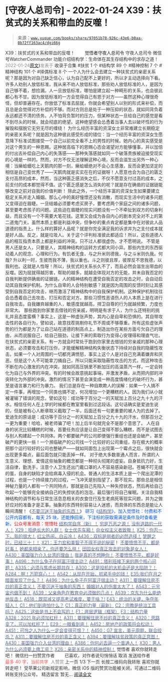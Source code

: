 # [守夜人总司令] - 2022-01-24 X39：扶贫式的关系和带血的反噬！

> 来源：[`www.yuque.com/books/share/97051b78-926c-43e6-b0aa-0b72ff163ac4/dgi66g`](https://www.yuque.com/books/share/97051b78-926c-43e6-b0aa-0b72ff163ac4/dgi66g)

<ne-p id="520f42f3293818f927861ebbd5b15da4_p_0" data-lake-id="520f42f3293818f927861ebbd5b15da4_p_0"><ne-text id="uf3ce9854" style="color: rgb(51, 51, 51);">X39：扶贫式的关系和带血的反噬！</ne-text></ne-p> <ne-p id="6c4a84f001283e60cd06b87763860ecd" data-lake-id="6c4a84f001283e60cd06b87763860ecd"><ne-text id="u09a7c9be" ne-fontsize="12" style="color: rgb(255, 255, 255);">原创</ne-text><ne-text id="u34a3f5da" ne-fontsize="14">觉悟者</ne-text><ne-text id="u207ef4ed" ne-fontsize="14">守夜人总司令</ne-text></ne-p> <ne-p id="80a1530155857097f0734c2f54e81e93" data-lake-id="80a1530155857097f0734c2f54e81e93"><ne-text id="ue8cd5856" ne-fontsize="14" ne-bold="true" style="color: rgb(51, 51, 51);">守夜人总司令</ne-text></ne-p> <ne-p id="2101629428b2ec621bc59ec0e13bf4cc" data-lake-id="2101629428b2ec621bc59ec0e13bf4cc"><ne-text id="udb248009" ne-fontsize="14" style="color: rgb(51, 51, 51);">微信号</ne-text><ne-text id="u5fcc65d6" ne-fontsize="14" style="color: rgb(51, 51, 51);">WatcherCommander</ne-text></ne-p> <ne-p id="3bb4d732f1875c93ed25b54590a3029b" data-lake-id="3bb4d732f1875c93ed25b54590a3029b"><ne-text id="u351872e6" ne-fontsize="14" style="color: rgb(51, 51, 51);">功能介绍</ne-text><ne-text id="uf0455f00" ne-fontsize="14" style="color: rgb(51, 51, 51);">结构学：生命体在其生存结构中的求存之道！</ne-text></ne-p> <ne-p id="0e9044611a1f9a8b714203811c5e68e7" data-lake-id="0e9044611a1f9a8b714203811c5e68e7"><ne-text id="u99e0e763" style="color: rgb(140, 140, 140);">2022-01-24</ne-text>[<ne-text id="ufdaa1270" ne-fontsize="14">原文</ne-text>](https://mp.weixin.qq.com/s?__biz=MzAxNDk1NjI2Mw==&mid=2247487823&idx=1&sn=2add0df28f12101176ece7bbdd18f01b&chksm=9b8a32c7acfdbbd1c06dcbfe21683ef82c6770a1ca7f1035833f7a6683dba546fced92103560#rd))<ne-text id="u2ef2bf95" ne-fontsize="14" style="color: rgb(140, 140, 140);">发表于</ne-text></ne-p> <ne-p id="770098c5bb4d1fc83033d7f978d34a13" data-lake-id="770098c5bb4d1fc83033d7f978d34a13"><ne-text id="u555e2ece" style="color: rgb(51, 51, 51);">收录于合集</ne-text></ne-p> <ne-p id="52d5a094320d5dfea2a8f16b0961aa58" data-lake-id="52d5a094320d5dfea2a8f16b0961aa58"><ne-text id="ue4a6f20c" style="color: rgb(51, 51, 51);">#扶贫 1 个</ne-text></ne-p> <ne-p id="4cddf3eac13b3475806d8ebae7adc157" data-lake-id="4cddf3eac13b3475806d8ebae7adc157"><ne-text id="u2ae467d4" style="color: rgb(51, 51, 51);">#结构学 89 个</ne-text></ne-p> <ne-p id="250e1a846174458de14b852446d7ba5b" data-lake-id="250e1a846174458de14b852446d7ba5b"><ne-text id="u5e1089bb" style="color: rgb(51, 51, 51);">#精神控制 7 个</ne-text></ne-p> <ne-p id="0448c3e2eed0a001dd69a63d69d0afcb" data-lake-id="0448c3e2eed0a001dd69a63d69d0afcb"><ne-text id="ud6d02297" style="color: rgb(51, 51, 51);">#精神结构 101 个</ne-text></ne-p> <ne-p id="a4f748d1feea0d87a16405ae20ba8b55" data-lake-id="a4f748d1feea0d87a16405ae20ba8b55"><ne-text id="ued6c86d3" style="color: rgb(51, 51, 51);">#择偶标准 8 个</ne-text></ne-p> <ne-p id="61bc54768db8f8155911b8cc49a429af" data-lake-id="61bc54768db8f8155911b8cc49a429af"><ne-text id="ud7a9b5bb" style="color: rgb(51, 51, 51);">一个人为什么会去建立一种扶贫式的亲密关系呢？那是因为对自己缺乏信心，认为自己配不上更好的，所以才主动选择向下看。许多人劝别人放低标准，我从来不劝人放低标准，那些劝人放低标准的人，是因为自己够不着，想捡漏。人一旦放低标准，哪怕是建立起一种畸形的关系，也会彼此都心有不甘。因为放低标准的一方会觉得自己有恩于对方——虽然这种心理很奇怪，但却普遍存在。你放低了标准去屈就，你就会希望别人以别的形式来补偿，而且总是会觉得对方补偿的不够。而对方则总是处于一种压抑的状态，就如同背负着永远都还不清的债务。人不怕背负暂时的压力，但某种状态一旦给自己的感觉是看不到尽头的时候，就会彻底的绝望。这种绝望感会怂恿着当事人去以破坏性的行为摧毁和摆脱它无穷无尽的缠绕！</ne-text></ne-p> <ne-p id="c54afbc655cc7eef8ab2707e928b5364" data-lake-id="c54afbc655cc7eef8ab2707e928b5364"><ne-text id="udddb4b9e" style="color: rgb(51, 51, 51);">为什么经历丰富的资深女士非常难建立长期稳定的亲密关系呢？就是因为这种彼此感受形成的错位：当一个经历丰富的资深女生愿意降下标准试图接受一个自己以前完全看不上的男性的时候。她内心的真实感受是对这个男生的一种恩赐。这种居高临下的恩赐心态会渴望对方能够懂事，并以加倍的付出去补偿自己内心的失落感——那种失落感就如同一个破落贵族被迫接受现实的心境是一样的。然而，对方不仅无法理解这种心境，反而会滋生出另外一种心境：当癞蛤蟆吃上天鹅肉的那一刻，癞蛤蟆绝对不会心生感激，反而会更加坚定的相信是自己变优秀了——天鹅肉就是实实在在的证据呀！人愿意也会为自己的匮乏支付高昂的成本，然而，当这种匮乏感消失之后，不仅不愿意支付过高的成本，之前支付的成本都觉得不值。这个匮乏感是怎么消失的呢？就是存在确凿的证据链能够改变之前对自我的价值判断！</ne-text></ne-p> <ne-p id="3fd0c3ecbea603482b8c4cebbdd03827" data-lake-id="3fd0c3ecbea603482b8c4cebbdd03827"><ne-text id="ubeabefc4" style="color: rgb(51, 51, 51);">除此之外，一个经历丰富的资深女生如果要建立稳定关系并走入婚姻。那么心中的美好憧憬还没有消散，而现实生活中的诸多问题又变得迫在眉睫。一旦结婚必须要考虑买房子，要考虑两个家庭之间的诸多问题，甚至要考虑孩子的问题。这些迫在眉睫的现实问题没有一个不牵扯到双方的切身利益，而且没有一个不需要大笔花钱。这里又会成为各自内心的剧本完全对不上的第二道鬼门关。虽然本质上都是利益冲突，但争吵的重点肯定都是集中在对彼此人品道德的指责上。什么样的算好人品呢？就是你完全满足我的诉求并为之支付成本就是好人品。反之，就是垃圾人。关于这个评判标准彼此都适应！所以，这些道德人品的相互指责本质上都是利益的冲突。只不过人都很虚伪，才不愿明说。</ne-text></ne-p> <ne-p id="9dd3eb8cabad398f032d81cd72f992fb" data-lake-id="9dd3eb8cabad398f032d81cd72f992fb"><ne-text id="u49b5de44" style="color: rgb(51, 51, 51);">不管是男人还是女人，只要是人，其精神结构的运转方式都大同小异。那些内生的东西驱动着人的观念、心理和行为。有饥者无食，与之升米则德我，与之斗米则仇我。何哉? 升以利一时，生彼而我不薄，我以重也。斗之则彼且厚，彼厚反不思我德，以我利也。这就是人性呀！所以，扶贫式的关系长久不了，而且必然会滋生出带血的反噬。因为屈就得越厉害，帮助的越多，就越会体现对方的无能，并未自我否定的自我判断提供确凿的证据链。人的精神结构在遭受自我否定的攻击之时，会自动启动其自我保护机制。为什么自卑的人会特别敏感？就是因为周围的反馈时刻让其感受到自我否定的攻击，继而激活了精神结构中的自我保护机制。这种保护机制往往会怂恿着自己去攻击、打压和否定对方。那些习惯性恶语伤人的人本质上是在进行自我攻击。自我嫌弃越重的人，敏感度就越高，捍卫自尊的行为就越频繁，力度也非常大。</ne-text></ne-p> <ne-p id="27e926c037797fca05da0372937cd2f0" data-lake-id="27e926c037797fca05da0372937cd2f0"><ne-text id="u3e630311" style="color: rgb(51, 51, 51);">那些跑到你家里去借钱的穷亲戚，明明是有求于人，为什么还特别的挑礼并且态度蛮横？事实上，这是一种虚张声势，其内心是自卑和恐惧的。其自带攻击性的各自行为，譬如说，故意找茬挑剔你礼节不周或不够尊重。所有这些虚张声势的行为都是为了让自己站在道德的制高点上，制造出你在某些方面亏欠自己的理由，从而说服自己，给自己鼓劲，让接下来的索取行为变得心安理得和理直气壮。</ne-text></ne-p> <ne-p id="b5edda2a63852bcc4551003ac23af651" data-lake-id="b5edda2a63852bcc4551003ac23af651"><ne-text id="u1b0c8d95" style="color: rgb(51, 51, 51);">在扶贫式的亲密关系，有一方就会时常处于跑到你家里去借钱的穷亲戚的那种心理状态，必须要攻击和打压你，才能缓解精神结构失衡状态下持续对自我的隐蔽性攻击。</ne-text><ne-text id="u6455ec1f" ne-bold="true" style="color: rgb(51, 51, 51);">如果一个人对周围的一切都充满愤怒，事实上这个人是对自己充满着嫌弃和厌恶。但是这个人不可能拿刀捅自己，所以只能采取隐蔽性攻击的方式，而这种攻击不断在内心激发的内在冲突，就如同高压锅里不断加压的高温蒸汽一样，一定会转化为自己与外界的冲突。有的时候会故意挑起事端，并激发矛盾，从而把内部的冲突转化为外部的冲突。激烈的情况下甚至会演变成一种高度情绪化的破坏行为，甚至是语言暴力和行为暴力。</ne-text></ne-p> <ne-p id="46111f396c133398576177bd56fa7c9d" data-lake-id="46111f396c133398576177bd56fa7c9d"><ne-text id="u3c965976" style="color: rgb(51, 51, 51);">我们总是存在一种自欺欺人的误解：如果一个人搞不定一件事，再增加一个同类也搞不定，何况增加一个更糟糕的人。因为我们从小就被灌输了错误的观念，譬如这句：成功等于百分之一的天赋加上百分之九十九的汗水。相信任何人在上学的时候都在教室里看到过这段话。这句话确实是爱迪生说的，但是被有心人断章取义截取了一半，后面还有一句更重要的被人为的去掉了。爱迪生的原话是：成功等于百分之一的天赋加上百分之九十九的汗水，但那百分之一更为重要！哈哈，被老师骗了吧！加上后半句就完全不是那个意思了。</ne-text></ne-p> <ne-p id="1c831b83c07cb3349d71c1e52e14b052" data-lake-id="1c831b83c07cb3349d71c1e52e14b052"><ne-text id="u4326fbf8" style="color: rgb(51, 51, 51);">人在自身的状况比较糟糕的时候，首要任务应该是让自己变得不那么糟糕，而不是试图去与别人构建起一个共同体。两个都要破产的公司即便强行重组也还是会破产，甚至破产的更快一些！一个濒临破产的公司找一个比较好的公司重组，存在极大的概率把那个运行较好的公司也整破产——就如同面包上出现第一个霉点之后，很快就会出现更多霉点，最后面包就只能丢掉一样。</ne-text></ne-p> <ne-p id="9ea27a04f54ffbbf9924011d9a437631" data-lake-id="9ea27a04f54ffbbf9924011d9a437631"><ne-text id="ufbe469ad" style="color: rgb(51, 51, 51);">对于绝大多数普通人而言，所谓的人生意义、理想、爱情这些抽象的概念都是一种彻头彻尾的虚妄。自身抵抗力好，生活自律，勤洗手，注意个人卫生还出门戴口罩的人不容易感染新冠。苍蝇不叮无缝的蛋，自身的缺陷才会给病毒入侵的机会。普通人的生活本质上是一个爬出泥潭的过程，也是一个持续接力的过程，一飞冲天是别指望了，那不现实。那些总是相信神秘力量的人都有一个共同特点，那就是自己先陷入一种失控状态，然后再给自己吹起一个能够完全接纳自己的失控状态的泡泡，最后强行将自己催眠。关注自我精神结构的调节和与日常生活息息相关的衣食住行及生老病死等现实问题，并为之做好应对的准备才是正事。</ne-text><ne-text id="u48f463ec" ne-bold="true" style="color: rgb(51, 51, 51);">抽象的东西特别容易让人迷惑，而具体的东西总是能让人瞬间清醒！</ne-text><ne-text id="u93f34f16" style="color: rgb(51, 51, 51);">《</ne-text>[<ne-text id="uda1068ef" style="color: rgb(87, 107, 149);">不要沉迷于抽象的东西！</ne-text>](http://mp.weixin.qq.com/s?__biz=MzAxNDk1NjI2Mw==&mid=2247487527&idx=1&sn=e24c2dd98e5f9883c8dce2a1e7bb80df&chksm=9b8a33afacfdbab921e90b3eafc3618176a35da53c53bb51f2ef2f9a98e87d05949a4b0ad69b&scene=21#wechat_redirect)<ne-text id="uc56d497a" style="color: rgb(51, 51, 51);">》</ne-text></ne-p> <ne-p id="0b264021d230fec71f4aa762e363dd69" data-lake-id="0b264021d230fec71f4aa762e363dd69"><ne-text id="u7787faaf" ne-bold="true" style="color: rgb(0, 82, 255);">研习《</ne-text>[<ne-text id="u4004a72a" ne-bold="true" style="color: rgb(87, 107, 149);">结构学</ne-text>](https://mp.weixin.qq.com/mp/appmsgalbum?action=getalbum&album_id=1318317199878225920&__biz=MzAxNDk1NjI2Mw==#wechat_redirect)<ne-text id="u63126f5b" ne-bold="true" style="color: rgb(0, 82, 255);">》，加入觉悟社：付费和不公开内容都有，每天 25 块，还能挣回来，下注标的获取需满足条件及时查看更新。</ne-text><ne-text id="u42c229f4" ne-bold="true" style="color: rgb(255, 0, 0);">公众号发消息：觉悟社</ne-text></ne-p>  <ne-p id="10665fed9cf5db36923ea84d6bb562bc" data-lake-id="10665fed9cf5db36923ea84d6bb562bc"><ne-card data-card-name="image" data-card-type="inline" id="gbXQW" ne-fontsize="13" data-event-boundary="card" style="color: rgb(53, 53, 53);"><ne-p id="042c94a9006f6e4125a03620cd8742c3" data-lake-id="042c94a9006f6e4125a03620cd8742c3">[<ne-text id="u2727a0de" ne-fontsize="13" ne-bold="true" style="color: rgb(87, 107, 149);">结构学自序（新）！</ne-text>](http://mp.weixin.qq.com/s?__biz=MzIzMDYwOTM0Mg==&mid=2247485283&idx=1&sn=aa2b8554b8e5040f8f959636feaa06a3&chksm=e8b19fb2dfc616a430aa381b8da0815311244e694a69809cd92d0602ac34cfe5f1f419b3745e&scene=21#wechat_redirect)</ne-p> <ne-p id="60400ba4a05305150f569bf1448500a0" data-lake-id="60400ba4a05305150f569bf1448500a0">[<ne-text id="u7c92a031" style="color: rgb(87, 107, 149);">穷是万恶之源！</ne-text>](http://mp.weixin.qq.com/s?__biz=MzAxNDk1NjI2Mw==&mid=2247483823&idx=1&sn=e54ebe9891b302dc0bf1815c76ccf8b7&chksm=9b8a2227acfdab31a05e273addd9159d4b8263d58d3c58bf214841c8189157519719c3427306&scene=21#wechat_redirect)</ne-p> <ne-p id="395c5e8c92b37e494aa95b9413c314ac" data-lake-id="395c5e8c92b37e494aa95b9413c314ac">[<ne-text id="u0c5f0530" style="color: rgb(87, 107, 149);">没有退路的一代人！</ne-text>](http://mp.weixin.qq.com/s?__biz=MzAxNDk1NjI2Mw==&mid=2247486533&idx=1&sn=a0d5cce0656aad467148e0642eb85a00&chksm=9b8a2fcdacfda6db79857186e953a089baf1fb678b2b071cf101c5a26e7fb9768474c94243ca&scene=21#wechat_redirect)</ne-p> <ne-p id="5aeaffd7cebbca34eb8aaa53923b6345" data-lake-id="5aeaffd7cebbca34eb8aaa53923b6345">[<ne-text id="ue65f4e5f" style="color: rgb(87, 107, 149);">X29：拒绝长大的人群！</ne-text>](http://mp.weixin.qq.com/s?__biz=MzAxNDk1NjI2Mw==&mid=2247487734&idx=1&sn=406322eea52d5ed24ebaf979fdf714c1&chksm=9b8a337eacfdba688c7e6a511a417ec4d9a03b13d1bdb5c91e6ef37e9a7b747460354e0b0e8e&scene=21#wechat_redirect)</ne-p> <ne-p id="f7e20bdf67d6f60a32005847e9e4d39c" data-lake-id="f7e20bdf67d6f60a32005847e9e4d39c">[<ne-text id="uc9b93241" style="color: rgb(87, 107, 149);">女士优先车厢！</ne-text>](http://mp.weixin.qq.com/s?__biz=MzAxNDk1NjI2Mw==&mid=2247487729&idx=1&sn=eb26eb14541fcabb690d3ad4556d6ac0&chksm=9b8a3379acfdba6f1fb9bf4c1884dea0da63edaa02a088ce8bb554aa9b1cf845897e7a22f6fd&scene=21#wechat_redirect)</ne-p> <ne-p id="8b07e2076eab2e74a462a974a811c233" data-lake-id="8b07e2076eab2e74a462a974a811c233">[<ne-text id="u1dce7751" style="color: rgb(87, 107, 149);">向女权主义者致敬！</ne-text>](http://mp.weixin.qq.com/s?__biz=MzIzMDYwOTM0Mg==&mid=2247485914&idx=1&sn=cb260e0cec6b1e24661013278d412581&chksm=e8b1910bdfc6181d9f5f293493e2505dcec25647d0521d5ec62f92be5e32c04d0927583b6eb1&scene=21#wechat_redirect)</ne-p> <ne-p id="efcb241b96c94778479a878310b7fbe5" data-lake-id="efcb241b96c94778479a878310b7fbe5">[<ne-text id="udcd090cd" ne-bold="true" style="color: rgb(87, 107, 149);">X25：你忍一下，我的很大！</ne-text>](http://mp.weixin.qq.com/s?__biz=MzAxNDk1NjI2Mw==&mid=2247487691&idx=1&sn=25bf18fb0375ec81c4b02f06b4829131&chksm=9b8a3343acfdba55113abce1ada59a203e08f7fee28d62767bfede2ce6e1bf3ace451af06adf&scene=21#wechat_redirect)</ne-p> <ne-p id="5e63676e2034cf43e93c734de98895af" data-lake-id="5e63676e2034cf43e93c734de98895af">[<ne-text id="ufe4ed884" ne-bold="true" style="color: rgb(87, 107, 149);">红尘热闹，白云冷！</ne-text>](http://mp.weixin.qq.com/s?__biz=MzAxNDk1NjI2Mw==&mid=2247486913&idx=1&sn=6b387c24eb6d5e30ed150e13eded77a1&chksm=9b8a2e49acfda75fdfcfe0a7770792cdd85568a9ecb1bd9b67508b29df853aaba08bf27356d5&scene=21#wechat_redirect)</ne-p> <ne-p id="11a936fc337fc167cb151615d5d01ab0" data-lake-id="11a936fc337fc167cb151615d5d01ab0">[<ne-text id="u6e6cbc2f" ne-bold="true" style="color: rgb(87, 107, 149);">A436：双标是弱者的必然选择！</ne-text>](http://mp.weixin.qq.com/s?__biz=MzIzMDYwOTM0Mg==&mid=2247485909&idx=1&sn=c64a96a6f11c7ff756ce005441035200&chksm=e8b19104dfc61812546950789d22fe83ba04b34c72337fb6dc6041ec4dfa6c2c9ec3005f80c5&scene=21#wechat_redirect)</ne-p> <ne-p id="8e4465056bb7b26997c18dc7216b10c4" data-lake-id="8e4465056bb7b26997c18dc7216b10c4">[<ne-text id="u033872f2" ne-bold="true" style="color: rgb(87, 107, 149);">梦醒之时，已经三十！</ne-text>](http://mp.weixin.qq.com/s?__biz=MzIzMDYwOTM0Mg==&mid=2247484378&idx=1&sn=e3a058584a13d7a5267315113964280d&chksm=e8b19b0bdfc6121df4af4b77d2d826fd0f4132ccfdee48132ce8cf86eb1ba45b898be83d1dc7&scene=21#wechat_redirect)[<ne-text id="uf701b5ca" style="color: rgb(87, 107, 149);">！</ne-text>](http://mp.weixin.qq.com/s?__biz=MzAxNDk1NjI2Mw==&mid=2247486952&idx=1&sn=698aec6916d2eca5e758c25c4c634346&chksm=9b8a2e60acfda776b80a4f2f0d5c2fe4921fc821cdf029fa9d2fdc52fd708fc5a0b980d5d3d0&scene=21#wechat_redirect)</ne-p> <ne-p id="26815b6685ec3c3fd4aa43291383b4d5" data-lake-id="26815b6685ec3c3fd4aa43291383b4d5">[<ne-text id="u87d4e5a8" style="color: rgb(87, 107, 149);">X21：王力宏和美智子不得不说的秘密</ne-text>](http://mp.weixin.qq.com/s?__biz=MzAxNDk1NjI2Mw==&mid=2247487666&idx=1&sn=433b7a0997c277c09f3605796de5551e&chksm=9b8a333aacfdba2c584b5a5d0dacbd731be4e8789e0f949f8b2ea15507f108b465eb9e3ceafb&scene=21#wechat_redirect)<ne-text id="u38231317" ne-fontsize="13" style="color: rgb(53, 53, 53);">！</ne-text></ne-p> <ne-p id="789e26f98eefcd656478f5dd293b094d" data-lake-id="789e26f98eefcd656478f5dd293b094d">[<ne-text id="u516408aa" ne-bold="true" style="color: rgb(87, 107, 149);">不要愤愤不平，都是好事！</ne-text>](http://mp.weixin.qq.com/s?__biz=MzAxNDk1NjI2Mw==&mid=2247487130&idx=1&sn=b21138d85455f5692aaf039038c78342&chksm=9b8a2d12acfda404a2b67fe4d446ee0f2805ad64a8b8004902934600fd731191e140df6ac19a&scene=21#wechat_redirect)</ne-p> <ne-p id="96f45a10e91015cfa3af5ec2df3d672e" data-lake-id="96f45a10e91015cfa3af5ec2df3d672e">[<ne-text id="u9a0848e1" ne-bold="true" style="color: rgb(87, 107, 149);">她都来相亲了，你还要怎么样！</ne-text>](http://mp.weixin.qq.com/s?__biz=MzAxNDk1NjI2Mw==&mid=2247486952&idx=1&sn=698aec6916d2eca5e758c25c4c634346&chksm=9b8a2e60acfda776b80a4f2f0d5c2fe4921fc821cdf029fa9d2fdc52fd708fc5a0b980d5d3d0&scene=21#wechat_redirect)</ne-p> <ne-p id="06c41e5e86f28388535b4eacfed4a43d" data-lake-id="06c41e5e86f28388535b4eacfed4a43d">[<ne-text id="ud024b7b5" ne-bold="true" style="color: rgb(87, 107, 149);">田园女权真正攻击的对象是女人！</ne-text>](http://mp.weixin.qq.com/s?__biz=MzIzMDYwOTM0Mg==&mid=2247486412&idx=1&sn=5dd3e8b2a759838d739e6d61ebab2eab&chksm=e8b1931ddfc61a0bf6f81cd2a9a9232ea8ce86528a8eea66c6635180e8678b819ebb38b4cb86&scene=21#wechat_redirect)</ne-p> <ne-p id="a72e579f7ea50a66c4d8149ad4df7a00" data-lake-id="a72e579f7ea50a66c4d8149ad4df7a00">[<ne-text id="u9b4e95fa" ne-bold="true" style="color: rgb(87, 107, 149);">A430：美国强力介入台湾的理由！</ne-text>](http://mp.weixin.qq.com/s?__biz=MzIzMDYwOTM0Mg==&mid=2247486587&idx=1&sn=e14d4403bb13c441596f09add1b5f27c&chksm=e8b194aadfc61dbcab0c1d70249910161f8c77b0163ac8278dfe5c2f817d2bb2a3ac3e7ddf89&scene=21#wechat_redirect)</ne-p> <ne-p id="e93583e940137990e91cdaa8bf60f7bf" data-lake-id="e93583e940137990e91cdaa8bf60f7bf">[<ne-text id="u409c4121" style="color: rgb(87, 107, 149);">我是真的不想睡你！</ne-text>](http://mp.weixin.qq.com/s?__biz=MzAxNDk1NjI2Mw==&mid=2247487023&idx=1&sn=66d63e9f199deee86afff0f76a959c91&chksm=9b8a2da7acfda4b17ebf27c87c446049d0b8c557303b850a69ac971d8cdfcc91e41c0e6d3fcb&scene=21#wechat_redirect)</ne-p> <ne-p id="921cddb0d1fc0a2d0eadfafdf77892bb" data-lake-id="921cddb0d1fc0a2d0eadfafdf77892bb">[<ne-text id="u086c2f5d" style="color: rgb(87, 107, 149);">不要愤愤不平，都是好事！</ne-text>](http://mp.weixin.qq.com/s?__biz=MzAxNDk1NjI2Mw==&mid=2247487130&idx=1&sn=b21138d85455f5692aaf039038c78342&chksm=9b8a2d12acfda404a2b67fe4d446ee0f2805ad64a8b8004902934600fd731191e140df6ac19a&scene=21#wechat_redirect)</ne-p> <ne-p id="736ee15f00900eb984403be89765eeb1" data-lake-id="736ee15f00900eb984403be89765eeb1">[<ne-text id="u4e82da19" ne-bold="true" style="color: rgb(87, 107, 149);">A496：为什么兔子在阿富汗很主动？</ne-text>](http://mp.weixin.qq.com/s?__biz=MzIzMDYwOTM0Mg==&mid=2247486278&idx=1&sn=40d09857088bebd3c70bec1c7a500f06&chksm=e8b19397dfc61a810125242c8e395330f934390eb50bd54053ecd3f31ddc91de4e429c0f693a&scene=21#wechat_redirect)</ne-p> <ne-p id="9d97c16ed27b2ec564a48134a272c316" data-lake-id="9d97c16ed27b2ec564a48134a272c316">[<ne-text id="u0e0d5a20" ne-bold="true" style="color: rgb(87, 107, 149);">A491：塔利班接下来的两个核心问题！</ne-text>](http://mp.weixin.qq.com/s?__biz=MzAxNDk1NjI2Mw==&mid=2247487097&idx=1&sn=fd7abf4ba489928b7b810d20cbec7dc9&chksm=9b8a2df1acfda4e7ce05f7c03df131e9d266d960945c436b89b871744b21cc352bf3cb668486&scene=21#wechat_redirect)</ne-p> <ne-p id="33f1bf1ccf10acfcebd37462a0528312" data-lake-id="33f1bf1ccf10acfcebd37462a0528312">[<ne-text id="u78fb3c43" ne-bold="true" style="color: rgb(87, 107, 149);">A335：必须与焦虑长期共存！</ne-text>](http://mp.weixin.qq.com/s?__biz=MzIzMDYwOTM0Mg==&mid=2247485165&idx=1&sn=f3f0957c63fa549b288f00c8b117162e&chksm=e8b19e3cdfc6172a188000afd2b522144a04ba774169824cad2067d93b5365537ff0644f6b9f&scene=21#wechat_redirect)</ne-p> <ne-p id="4a8ef347fdda460e170527c17fa9a023" data-lake-id="4a8ef347fdda460e170527c17fa9a023">[<ne-text id="u1b20c966" ne-bold="true" style="color: rgb(87, 107, 149);">A300：这是投机的大机会还是大陷阱？！</ne-text>](http://mp.weixin.qq.com/s?__biz=MzIzMDYwOTM0Mg==&mid=2247484882&idx=1&sn=b103029f41e3aede94e1a45d035cd9ac&chksm=e8b19d03dfc614153863f37ca3f9204b451e2c02ad5ca8680c120e2458e628e5329c76b2d42c&scene=21#wechat_redirect)</ne-p> <ne-p id="1b986166003374523b50678e901a2caa" data-lake-id="1b986166003374523b50678e901a2caa">[<ne-text id="u7396a1ad" ne-bold="true" style="color: rgb(87, 107, 149);">A284：啊！万箭穿心！！</ne-text>](http://mp.weixin.qq.com/s?__biz=MzIzMDYwOTM0Mg==&mid=2247484966&idx=1&sn=a814f2c1b14425d45f9921f7c08bcec5&chksm=e8b19ef7dfc617e131146f6675328e5088faaae0daa64da92af48b28c8cf19aedceb7a43e40b&scene=21#wechat_redirect)</ne-p> <ne-p id="e05398528932320c7017b77df267d344" data-lake-id="e05398528932320c7017b77df267d344">[<ne-text id="uf2ff4e98" ne-bold="true" style="color: rgb(87, 107, 149);">A542：从现在开始，抓紧手中的钱！</ne-text>](http://mp.weixin.qq.com/s?__biz=MzIzMDYwOTM0Mg==&mid=2247486640&idx=1&sn=a96afa7d2b698e33240735ea8d7671f7&chksm=e8b19461dfc61d77a4afce11ecc7558b8d7ff5d495a78bcb609e3eed5c70bcbed5f3d6a66023&scene=21#wechat_redirect)</ne-p> <ne-p id="89b0e633e741f1ec5ebff3faec294694" data-lake-id="89b0e633e741f1ec5ebff3faec294694">[<ne-text id="ue5cf5c90" ne-bold="true" style="color: rgb(87, 107, 149);">E35:我们在月之暗面发现了什么？！</ne-text>](http://mp.weixin.qq.com/s?__biz=MzIzMDYwOTM0Mg==&mid=2247486632&idx=1&sn=170aeff87eb36dce354c8b2437f4b27f&chksm=e8b19479dfc61d6f08e6492954a528f20387fe2fa925747cf2b504d2bc69084f24495e972e41&scene=21#wechat_redirect)</ne-p> <ne-p id="97f60561d8a8924b330e1fb2128e01d2" data-lake-id="97f60561d8a8924b330e1fb2128e01d2">[<ne-text id="ucb3dbc63" ne-bold="true" style="color: rgb(87, 107, 149);">A496：为什么兔子在阿富汗很主动？</ne-text>](http://mp.weixin.qq.com/s?__biz=MzIzMDYwOTM0Mg==&mid=2247486278&idx=1&sn=40d09857088bebd3c70bec1c7a500f06&chksm=e8b19397dfc61a810125242c8e395330f934390eb50bd54053ecd3f31ddc91de4e429c0f693a&scene=21#wechat_redirect)</ne-p> <ne-p id="651bf9fd32aa365a86c44a9d134366da" data-lake-id="651bf9fd32aa365a86c44a9d134366da">[<ne-text id="u9d7bb732" ne-bold="true" style="color: rgb(87, 107, 149);">A311：要理解住房不炒的真正含义！</ne-text>](http://mp.weixin.qq.com/s?__biz=MzIzMDYwOTM0Mg==&mid=2247484959&idx=1&sn=090583ec50bfd9febec1de463c2672f6&chksm=e8b19ecedfc617d8629080f6745c8de013cfe875de26eef6767b2d5c10782650223ed15f807b&scene=21#wechat_redirect)</ne-p> <ne-p id="3e38d5b079d00ba3ba8091678480ace3" data-lake-id="3e38d5b079d00ba3ba8091678480ace3">[<ne-text id="uce47b9d1" style="color: rgb(87, 107, 149);">不要沉迷于抽象的东西！</ne-text>](http://mp.weixin.qq.com/s?__biz=MzAxNDk1NjI2Mw==&mid=2247487527&idx=1&sn=e24c2dd98e5f9883c8dce2a1e7bb80df&chksm=9b8a33afacfdbab921e90b3eafc3618176a35da53c53bb51f2ef2f9a98e87d05949a4b0ad69b&scene=21#wechat_redirect)</ne-p> <ne-p id="2a8e89cb52832fb2532d01e04cd444d1" data-lake-id="2a8e89cb52832fb2532d01e04cd444d1">[<ne-text id="u15926b12" style="color: rgb(87, 107, 149);">婚姻对人的伤害太大了！</ne-text>](http://mp.weixin.qq.com/s?__biz=MzAxNDk1NjI2Mw==&mid=2247487796&idx=1&sn=d28ec342a60e8f8e74c96b548770eb7d&chksm=9b8a32bcacfdbbaaa3c33780116e1353dadb8f5bcdc93ce019a77554980c845e8319c4f432b4&scene=21#wechat_redirect)</ne-p> <ne-p id="e76cc11c1a06ec9511a67342202b156b" data-lake-id="e76cc11c1a06ec9511a67342202b156b">[<ne-text id="ubbc3a7ed" ne-bold="true" style="color: rgb(87, 107, 149);">A543：元宇宙也做不到！</ne-text>](http://mp.weixin.qq.com/s?__biz=MzAxNDk1NjI2Mw==&mid=2247487476&idx=1&sn=2e2f159d365f00117f8fd47d3ca062f9&chksm=9b8a2c7cacfda56a80b9243d42bc5faabe4622c27fb4f3edad16ca5de7242a9c1345056ee461&scene=21#wechat_redirect)</ne-p> <ne-p id="918f6d755d6d16da7e8665cf999b43a1" data-lake-id="918f6d755d6d16da7e8665cf999b43a1">[<ne-text id="u1830ff2e" ne-bold="true" style="color: rgb(87, 107, 149);">A539：父亲角色在教育中必须做的几点！</ne-text>](http://mp.weixin.qq.com/s?__biz=MzAxNDk1NjI2Mw==&mid=2247487582&idx=1&sn=f4bac1092e8f45f6a86e662d8a68d556&chksm=9b8a33d6acfdbac0b4e01232406db5e9a315180b66b1bc830f17231f167d515d33408ff727b6&scene=21#wechat_redirect)</ne-p> <ne-p id="142b97b06c6bf77ec3fb6d8aab1e8bb7" data-lake-id="142b97b06c6bf77ec3fb6d8aab1e8bb7">[<ne-text id="u760c1efc" ne-bold="true" style="color: rgb(87, 107, 149);">A539：京东为什么能绝地反击！</ne-text>](http://mp.weixin.qq.com/s?__biz=MzIzMDYwOTM0Mg==&mid=2247486752&idx=1&sn=3a967e3288db5b7d924e36914086e534&chksm=e8b195f1dfc61ce7c971386eb678d7da286167d0f52fdd51989049844b0a550cc58e00552d2e&scene=21#wechat_redirect)</ne-p> <ne-p id="f3e9c7346ddf8c07a06548af9f525040" data-lake-id="f3e9c7346ddf8c07a06548af9f525040">[<ne-text id="u69b0b442" ne-bold="true" style="color: rgb(87, 107, 149);">A518：既双减又提高考试难度，要干啥？!</ne-text>](http://mp.weixin.qq.com/s?__biz=MzIzMDYwOTM0Mg==&mid=2247486528&idx=1&sn=837ef39e3c0b47ac84d5096690555ae7&chksm=e8b19491dfc61d87292daf575c1e7c95b3f0543f313b65c7ad4ab369603833704304ec7451d7&scene=21#wechat_redirect)</ne-p> <ne-p id="b2f34732dce18d1d0830b13bd889abd9" data-lake-id="b2f34732dce18d1d0830b13bd889abd9">[<ne-text id="u2de76555" ne-bold="true" style="color: rgb(87, 107, 149);">E43：统治的关键，争夺年轻人！</ne-text>](http://mp.weixin.qq.com/s?__biz=MzAxNDk1NjI2Mw==&mid=2247487815&idx=1&sn=84f963d6fb37f4f4ae70bb92b60488ae&chksm=9b8a32cfacfdbbd9aeb7089e2d38899684a97159afe1b1f220e3ca472cc321442bf52e5606dd&scene=21#wechat_redirect)</ne-p> <ne-p id="2939b083e98238a1fee4668188bf1365" data-lake-id="2939b083e98238a1fee4668188bf1365">[<ne-text id="u4e9f3f91" style="color: rgb(87, 107, 149);">C1：他们到底怕什么？</ne-text>](http://mp.weixin.qq.com/s?__biz=MzAxNDk1NjI2Mw==&mid=2247483898&idx=1&sn=1b0a50386e9e89d2750dec717236f0aa&chksm=9b8a2272acfdab64235b35ee5e91b8cac6172144207251636e1345fc570aa1601f59eff7f442&scene=21#wechat_redirect)</ne-p> <ne-p id="5c808f7d5728a5f9eb243819db1170c1" data-lake-id="5c808f7d5728a5f9eb243819db1170c1">[<ne-text id="u896d1b38" style="color: rgb(87, 107, 149);">C1：真正的力量（最新）</ne-text>](http://mp.weixin.qq.com/s?__biz=MzAxNDk1NjI2Mw==&mid=2247485209&idx=1&sn=d7b335d2c9632363c72de85ce7834b3e&chksm=9b8a2491acfdad87ae308d74534ec4def57980a2b1db88ffe56ac03e4d76ea55e7eab2343097&scene=21#wechat_redirect)</ne-p> <ne-p id="e2a849adacfd2b6924e69fac5e7a9d59" data-lake-id="e2a849adacfd2b6924e69fac5e7a9d59">[<ne-text id="u6fc0bcd4" style="color: rgb(87, 107, 149);">C2：宗教是统治工具吗？</ne-text>](http://mp.weixin.qq.com/s?__biz=MzAxNDk1NjI2Mw==&mid=2247483901&idx=1&sn=f5d9f8c7bd84370c79adae921351e813&chksm=9b8a2275acfdab63fde093d76ff82e01d0e2fd43ea675f77fd17fd51a15873d4d10499f5338d&scene=21#wechat_redirect)</ne-p> <ne-p id="c86724bdb6060ce91f9bcab9cb22a1d1" data-lake-id="c86724bdb6060ce91f9bcab9cb22a1d1">[<ne-text id="u51aa306d" ne-bold="true" style="color: rgb(87, 107, 149);">A425：这些是书上不会写的！</ne-text>](http://mp.weixin.qq.com/s?__biz=MzIzMDYwOTM0Mg==&mid=2247485662&idx=1&sn=1a8617a9ebd44891c112f3b3f6762f8a&chksm=e8b1900fdfc6191942a3ec1399a47af7cd44582c369a4e6211b0bd114d934785bf0c20fc09ab&scene=21#wechat_redirect)</ne-p> <ne-p id="9f872fd4338f80a6af5b185669fe6bb5" data-lake-id="9f872fd4338f80a6af5b185669fe6bb5">[<ne-text id="ub452c49b" style="color: rgb(87, 107, 149);">F1：底层逻辑（框架）</ne-text>](http://mp.weixin.qq.com/s?__biz=MzAxNDk1NjI2Mw==&mid=2247485072&idx=1&sn=83d919c9e3bf71d25978a97c8d4c8aa6&chksm=9b8a2518acfdac0ea8a0f84382cc7c0a26d1ac3664d76c6365aee67ac4ebcac1bf280c060249&scene=21#wechat_redirect)</ne-p> <ne-p id="0ec6326fccb0c28a54291a063e0c9ada" data-lake-id="0ec6326fccb0c28a54291a063e0c9ada">[<ne-text id="u13279080" style="color: rgb(87, 107, 149);">F3：结构力量</ne-text>](http://mp.weixin.qq.com/s?__biz=MzAxNDk1NjI2Mw==&mid=2247484256&idx=1&sn=f10d9c530bfd6ea08b25d4bec657c13a&chksm=9b8a20e8acfda9fee057f2df26790f905c898132cac91d833d14e636edb00c20514d63189a88&scene=21#wechat_redirect)</ne-p> <ne-p id="04ff1687f73c53a478b137f7c9ca6e2e" data-lake-id="04ff1687f73c53a478b137f7c9ca6e2e">[<ne-text id="ub9bb8f84" ne-bold="true" style="color: rgb(87, 107, 149);">A328：2021 年必须加杠杆！</ne-text>](http://mp.weixin.qq.com/s?__biz=MzIzMDYwOTM0Mg==&mid=2247485087&idx=1&sn=24d72f6a71bddb8954a03be5db246538&chksm=e8b19e4edfc617587a8ae645885a89ab8c3c6f67730a026d9c7c9a94ab3051ca480302147fc0&scene=21#wechat_redirect)</ne-p> <ne-p id="8d327923595ef0d5cdb54f51aeb615e0" data-lake-id="8d327923595ef0d5cdb54f51aeb615e0">[<ne-text id="ucf7fc25c" ne-bold="true" style="color: rgb(87, 107, 149);">A311：要理解住房不炒的真正含义！</ne-text>](http://mp.weixin.qq.com/s?__biz=MzIzMDYwOTM0Mg==&mid=2247484959&idx=1&sn=090583ec50bfd9febec1de463c2672f6&chksm=e8b19ecedfc617d8629080f6745c8de013cfe875de26eef6767b2d5c10782650223ed15f807b&scene=21#wechat_redirect)</ne-p> <ne-p id="9ff4ba42777147eb5ef9bcbd962c1d68" data-lake-id="9ff4ba42777147eb5ef9bcbd962c1d68">[<ne-text id="u8f764e2e" ne-fontsize="13" ne-bold="true" style="color: rgb(87, 107, 149);">A320：思路变了，可以加杠杆了！</ne-text>](http://mp.weixin.qq.com/s?__biz=MzIzMDYwOTM0Mg==&mid=2247485041&idx=1&sn=add2174fa42806f885a456a072ee4fee&chksm=e8b19ea0dfc617b6734e013f780112fdd88f28ad5312ce423fea1d75da4c3757660dab175208&scene=21#wechat_redirect)</ne-p> <ne-p id="812c3c601f7017c32f7f52fcfb1db057" data-lake-id="812c3c601f7017c32f7f52fcfb1db057">[<ne-text id="u57e95632" ne-bold="true" style="color: rgb(87, 107, 149);">E29：一眼看到底！</ne-text>](http://mp.weixin.qq.com/s?__biz=MzIzMDYwOTM0Mg==&mid=2247485301&idx=1&sn=dc6dd50c5d742ea51ce9e394de25351a&chksm=e8b19fa4dfc616b26734c3619c6fa664474fa478d2764c3370dde41d19f6035edc05f9f191e8&scene=21#wechat_redirect)</ne-p> <ne-p id="43a7710babb2f07b26b0fb46fb9c1b99" data-lake-id="43a7710babb2f07b26b0fb46fb9c1b99">[<ne-text id="u0956af0c" ne-bold="true" style="color: rgb(87, 107, 149);">A452：房地产的政策将会松动！</ne-text>](http://mp.weixin.qq.com/s?__biz=MzIzMDYwOTM0Mg==&mid=2247485878&idx=1&sn=4734a99c9336a27d5f802e5ba2495648&chksm=e8b19167dfc618718c2197c8c2b5ad15d0750193a5007806c490b9daf505f1b36f08c5f4d574&scene=21#wechat_redirect)</ne-p> <ne-p id="9e3ea164ebb69756c4f2d3279b4dead4" data-lake-id="9e3ea164ebb69756c4f2d3279b4dead4">[<ne-text id="u26a16342" ne-bold="true" style="color: rgb(87, 107, 149);">A451：可怜之人为什么一定会变得可恨？！</ne-text>](http://mp.weixin.qq.com/s?__biz=MzIzMDYwOTM0Mg==&mid=2247485857&idx=1&sn=75866aff662c66a186e00a3a47086161&chksm=e8b19170dfc6186673189998e7a84d6dde4c85002650674bfd113b5384ae24088f9a46fd11ae&scene=21#wechat_redirect)</ne-p> <ne-p id="a556ddbcc53c30b7a452042395cd1457" data-lake-id="a556ddbcc53c30b7a452042395cd1457">[<ne-text id="ucd52b0ec" ne-bold="true" style="color: rgb(87, 107, 149);">A450：G7 宣言，美元周期，联合绞杀？</ne-text>](http://mp.weixin.qq.com/s?__biz=MzIzMDYwOTM0Mg==&mid=2247485852&idx=1&sn=7b9112d33031e09eae8e3591a6813a3f&chksm=e8b1914ddfc6185b5b91dfd07067729c91349366d409edca7395f9bb3f2fceb656e9e4be6a6f&scene=21#wechat_redirect)</ne-p> <ne-p id="aff877e835afac55b59d93d8cc4bf146" data-lake-id="aff877e835afac55b59d93d8cc4bf146">[<ne-text id="u728cf643" ne-bold="true" style="color: rgb(87, 107, 149);">A311：要理解住房不炒的真正含义！</ne-text>](http://mp.weixin.qq.com/s?__biz=MzIzMDYwOTM0Mg==&mid=2247484959&idx=1&sn=090583ec50bfd9febec1de463c2672f6&chksm=e8b19ecedfc617d8629080f6745c8de013cfe875de26eef6767b2d5c10782650223ed15f807b&scene=21#wechat_redirect)</ne-p> <ne-p id="0820fd68ecf2b43a1bd9b3c7c3a86801" data-lake-id="0820fd68ecf2b43a1bd9b3c7c3a86801">[<ne-text id="u86372151" ne-bold="true" style="color: rgb(87, 107, 149);">A394：要理解扶贫政策的真正意图！</ne-text>](http://mp.weixin.qq.com/s?__biz=MzIzMDYwOTM0Mg==&mid=2247485502&idx=1&sn=fffb9911cefa626e6fbcb9c416c1eb98&chksm=e8b190efdfc619f9b0e42f3c3d5d79c17df1619bad2b1bddd6a482242b583ee46d8a79a245e6&scene=21#wechat_redirect)</ne-p> <ne-p id="299c1d311f1b704ace94d8b8328d82d8" data-lake-id="299c1d311f1b704ace94d8b8328d82d8">[<ne-text id="u330ae155" ne-bold="true" style="color: rgb(87, 107, 149);">A430：美国强力介入台湾的理由！</ne-text>](http://mp.weixin.qq.com/s?__biz=MzIzMDYwOTM0Mg==&mid=2247486587&idx=1&sn=e14d4403bb13c441596f09add1b5f27c&chksm=e8b194aadfc61dbcab0c1d70249910161f8c77b0163ac8278dfe5c2f817d2bb2a3ac3e7ddf89&scene=21#wechat_redirect)</ne-p> <ne-p id="02efef1fe31b7a4a1ffb2436f14a201e" data-lake-id="02efef1fe31b7a4a1ffb2436f14a201e">[<ne-text id="u345e5fcf" style="color: rgb(87, 107, 149);">A386：你何必去逼一个普通人！</ne-text>](http://mp.weixin.qq.com/s?__biz=MzAxNDk1NjI2Mw==&mid=2247486567&idx=1&sn=eb1efed18e9e4659d0da10d6088443cd&chksm=9b8a2fefacfda6f99715c659822dc81f9c1aa2147c97f4e58d1f080bb491c4cc91c74b4b7a9e&scene=21#wechat_redirect)</ne-p> <ne-p id="dc41f9a3fdfa04e03c801bba7e624a38" data-lake-id="dc41f9a3fdfa04e03c801bba7e624a38">[<ne-text id="u7e746b60" style="color: rgb(87, 107, 149);">X30：男人为什么必须要上缴工资？</ne-text>](http://mp.weixin.qq.com/s?__biz=MzAxNDk1NjI2Mw==&mid=2247487741&idx=1&sn=8a3ea62108b727f9f499c4f443309b07&chksm=9b8a3375acfdba635f90b03d0fe3584e4ceb01ba683217f87806196c2d112d0f4dfa7532a678&scene=21#wechat_redirect)</ne-p> <ne-p id="83fff04231c72cb2f3f866b1e5637e4c" data-lake-id="83fff04231c72cb2f3f866b1e5637e4c">[<ne-text id="u9d7936d0" style="color: rgb(87, 107, 149);">X26：亲密关系中的精神控制！</ne-text>](http://mp.weixin.qq.com/s?__biz=MzAxNDk1NjI2Mw==&mid=2247487736&idx=1&sn=fb39520992bb22568e3a31c89b9f40f0&chksm=9b8a3370acfdba66c77d1425610a5d7cc26e23090708151880b117e45931eceb82e4ad69a020&scene=21#wechat_redirect)</ne-p> <ne-p id="f3c69871ed64e723efe4c148fbc06dd9" data-lake-id="f3c69871ed64e723efe4c148fbc06dd9"><ne-text id="uf3ab17a8" style="color: rgb(51, 51, 51);">觉悟者</ne-text></ne-p> <ne-p id="faee8dde80d4e0bb9c31cd5da103c4e5" data-lake-id="faee8dde80d4e0bb9c31cd5da103c4e5"><ne-text id="u2fa9b7f8" style="color: rgb(51, 51, 51);">喜欢你就转走吧！</ne-text></ne-p> <ne-p id="a5d5813f659baf12b86b777bbd15cf47" data-lake-id="a5d5813f659baf12b86b777bbd15cf47"><ne-text id="u9729d702" ne-bold="true" style="color: rgb(51, 51, 51);">微信扫一扫赞赏作者</ne-text><ne-text id="ubfc445c4" ne-bold="true" style="color: rgb(255, 255, 255);">赞赏</ne-text></ne-p> <ne-p id="1fd6eccb5b5501b6d0c32eb5cb9adaf9" data-lake-id="1fd6eccb5b5501b6d0c32eb5cb9adaf9"><ne-text id="ud5011b10" style="color: rgb(51, 51, 51);">已喜欢，</ne-text><ne-text id="ua9fa3d92">对作者说句悄悄话</ne-text></ne-p> <ne-p id="0dc9be04634f9465e2e197fddc2783a7" data-lake-id="0dc9be04634f9465e2e197fddc2783a7"><ne-text id="u25decbd1" style="color: rgb(51, 51, 51);">取消</ne-text></ne-p> <ne-p id="ce2662e5c195bf50c76b61b46dc28454" data-lake-id="ce2662e5c195bf50c76b61b46dc28454"><ne-text id="uefc87632" ne-fontsize="14" ne-bold="true" style="color: rgb(51, 51, 51);">发送给作者</ne-text></ne-p> <ne-p id="e5b94ff2174db917217466675f0eb8a6" data-lake-id="e5b94ff2174db917217466675f0eb8a6"><ne-text id="u022df36c" ne-bold="true" style="color: rgb(255, 255, 255);">发送</ne-text></ne-p> <ne-p id="e104cca3ced60d95bd5d556d3bde8f65" data-lake-id="e104cca3ced60d95bd5d556d3bde8f65"><ne-text id="uf9c804d2" ne-fontsize="13" style="color: rgb(250, 81, 81);">最多 40 字，当前共字</ne-text></ne-p> <ne-p id="da35952f421560e55548366374f811c1" data-lake-id="da35952f421560e55548366374f811c1"><ne-text id="u287d4650" style="color: rgb(136, 136, 136);"> 人赞赏</ne-text></ne-p> <ne-p id="b0ad55d588fd7af510dab2ea3f7cafc6" data-lake-id="b0ad55d588fd7af510dab2ea3f7cafc6"><ne-text id="u7eb044dd" style="color: rgb(51, 51, 51);">上一页</ne-text> <ne-text id="u8921450a">1</ne-text><ne-text id="ub66ad4aa" style="color: rgb(51, 51, 51);">/3 下一页</ne-text></ne-p> <ne-p id="edf7748fa46a53ad7d72793675cada0e" data-lake-id="edf7748fa46a53ad7d72793675cada0e"><ne-text id="u3bc47fb3" style="color: rgb(51, 51, 51);">长按二维码向我转账</ne-text></ne-p> <ne-p id="19af757807f609dbff5a8282341b0963" data-lake-id="19af757807f609dbff5a8282341b0963"><ne-text id="ub3a41206" style="color: rgb(51, 51, 51);">喜欢你就转走吧！</ne-text></ne-p> <ne-p id="6d9ac708475c07bc4f4e88fe83bbdda6" data-lake-id="6d9ac708475c07bc4f4e88fe83bbdda6"><ne-text id="u581b7b34" style="color: rgb(51, 51, 51);">受苹果公司新规定影响，微信 iOS 版的赞赏功能被关闭，可通过二维码转账支持公众号。</ne-text></ne-p> <ne-h3 id="0rN9k" data-lake-id="0rN9k"><ne-heading-ext><ne-heading-anchor></ne-heading-anchor><ne-heading-fold></ne-heading-fold></ne-heading-ext><ne-heading-content><ne-text id="ud5d8c778" ne-fontsize="16" style="color: rgb(51, 51, 51);">精选留言</ne-text></ne-heading-content></ne-h3> <ne-p id="27991e6c5d599e5ddb88e1b7620f187c" data-lake-id="27991e6c5d599e5ddb88e1b7620f187c"><ne-text id="u09222315" style="color: rgb(51, 51, 51);">暂无...</ne-text></ne-p> <ne-p id="e61e7ca53bf5424c59633869a5dc7cb2" data-lake-id="e61e7ca53bf5424c59633869a5dc7cb2">[<ne-text id="uee3b6223">阅读全文</ne-text>](https://mp.weixin.qq.com/s/nIdk03JhgbTU-TDXQQQ39A#rd)</ne-p></ne-card></ne-p>